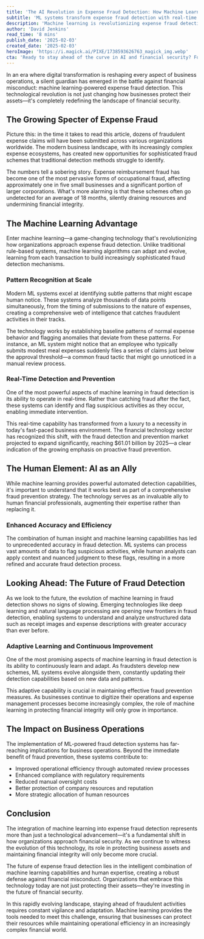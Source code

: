 ```yaml
---
title: 'The AI Revolution in Expense Fraud Detection: How Machine Learning is Reshaping Financial Security'
subtitle: 'ML systems transform expense fraud detection with real-time pattern recognition'
description: 'Machine learning is revolutionizing expense fraud detection with real-time pattern recognition and adaptive capabilities. This technological advancement is transforming how businesses protect their assets, offering unprecedented accuracy in identifying fraudulent activities while complementing human expertise.'
author: 'David Jenkins'
read_time: '8 mins'
publish_date: '2025-02-03'
created_date: '2025-02-03'
heroImage: 'https://i.magick.ai/PIXE/1738593626763_magick_img.webp'
cta: 'Ready to stay ahead of the curve in AI and financial security? Follow MagickAI on LinkedIn for cutting-edge insights into how machine learning is transforming business operations and fraud prevention.'
---
```


In an era where digital transformation is reshaping every aspect of business operations, a silent guardian has emerged in the battle against financial misconduct: machine learning-powered expense fraud detection. This technological revolution is not just changing how businesses protect their assets—it's completely redefining the landscape of financial security.

## The Growing Specter of Expense Fraud

Picture this: in the time it takes to read this article, dozens of fraudulent expense claims will have been submitted across various organizations worldwide. The modern business landscape, with its increasingly complex expense ecosystems, has created new opportunities for sophisticated fraud schemes that traditional detection methods struggle to identify.

The numbers tell a sobering story. Expense reimbursement fraud has become one of the most pervasive forms of occupational fraud, affecting approximately one in five small businesses and a significant portion of larger corporations. What's more alarming is that these schemes often go undetected for an average of 18 months, silently draining resources and undermining financial integrity.

## The Machine Learning Advantage

Enter machine learning—a game-changing technology that's revolutionizing how organizations approach expense fraud detection. Unlike traditional rule-based systems, machine learning algorithms can adapt and evolve, learning from each transaction to build increasingly sophisticated fraud detection mechanisms.

### Pattern Recognition at Scale

Modern ML systems excel at identifying subtle patterns that might escape human notice. These systems analyze thousands of data points simultaneously, from the timing of submissions to the nature of expenses, creating a comprehensive web of intelligence that catches fraudulent activities in their tracks.

The technology works by establishing baseline patterns of normal expense behavior and flagging anomalies that deviate from these patterns. For instance, an ML system might notice that an employee who typically submits modest meal expenses suddenly files a series of claims just below the approval threshold—a common fraud tactic that might go unnoticed in a manual review process.

### Real-Time Detection and Prevention

One of the most powerful aspects of machine learning in fraud detection is its ability to operate in real-time. Rather than catching fraud after the fact, these systems can identify and flag suspicious activities as they occur, enabling immediate intervention.

This real-time capability has transformed from a luxury to a necessity in today's fast-paced business environment. The financial technology sector has recognized this shift, with the fraud detection and prevention market projected to expand significantly, reaching $61.01 billion by 2025—a clear indication of the growing emphasis on proactive fraud prevention.

## The Human Element: AI as an Ally

While machine learning provides powerful automated detection capabilities, it's important to understand that it works best as part of a comprehensive fraud prevention strategy. The technology serves as an invaluable ally to human financial professionals, augmenting their expertise rather than replacing it.

### Enhanced Accuracy and Efficiency

The combination of human insight and machine learning capabilities has led to unprecedented accuracy in fraud detection. ML systems can process vast amounts of data to flag suspicious activities, while human analysts can apply context and nuanced judgment to these flags, resulting in a more refined and accurate fraud detection process.

## Looking Ahead: The Future of Fraud Detection

As we look to the future, the evolution of machine learning in fraud detection shows no signs of slowing. Emerging technologies like deep learning and natural language processing are opening new frontiers in fraud detection, enabling systems to understand and analyze unstructured data such as receipt images and expense descriptions with greater accuracy than ever before.

### Adaptive Learning and Continuous Improvement

One of the most promising aspects of machine learning in fraud detection is its ability to continuously learn and adapt. As fraudsters develop new schemes, ML systems evolve alongside them, constantly updating their detection capabilities based on new data and patterns.

This adaptive capability is crucial in maintaining effective fraud prevention measures. As businesses continue to digitize their operations and expense management processes become increasingly complex, the role of machine learning in protecting financial integrity will only grow in importance.

## The Impact on Business Operations

The implementation of ML-powered fraud detection systems has far-reaching implications for business operations. Beyond the immediate benefit of fraud prevention, these systems contribute to:

- Improved operational efficiency through automated review processes
- Enhanced compliance with regulatory requirements
- Reduced manual oversight costs
- Better protection of company resources and reputation
- More strategic allocation of human resources

## Conclusion

The integration of machine learning into expense fraud detection represents more than just a technological advancement—it's a fundamental shift in how organizations approach financial security. As we continue to witness the evolution of this technology, its role in protecting business assets and maintaining financial integrity will only become more crucial.

The future of expense fraud detection lies in the intelligent combination of machine learning capabilities and human expertise, creating a robust defense against financial misconduct. Organizations that embrace this technology today are not just protecting their assets—they're investing in the future of financial security.

In this rapidly evolving landscape, staying ahead of fraudulent activities requires constant vigilance and adaptation. Machine learning provides the tools needed to meet this challenge, ensuring that businesses can protect their resources while maintaining operational efficiency in an increasingly complex financial world.